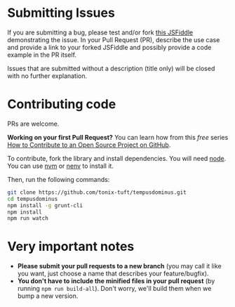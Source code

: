 Submitting Issues
=================

If you are submitting a bug, please test and/or fork [this JSFiddle](https://jsfiddle.net/nmocbjLf/1/) demonstrating the issue.
In your Pull Request (PR), describe the use case and provide a link to your forked JSFiddle and possibly provide a code example in the PR itself.

Issues that are submitted without a description (title only) will be closed with no further explanation.

Contributing code
=================

PRs are welcome.

**Working on your first Pull Request?** You can learn how from this _free_ series [How to Contribute to an Open Source Project on GitHub](https://egghead.io/series/how-to-contribute-to-an-open-source-project-on-github).

To contribute, fork the library and install dependencies. You will need [node](http://nodejs.org/).
You can use [nvm](https://github.com/nvm-sh/nvm) or [nenv](https://github.com/ryuone/nenv) to install it.

Then, run the following commands:

```bash
git clone https://github.com/tonix-tuft/tempusdominus.git
cd tempusdominus
npm install -g grunt-cli
npm install
npm run watch
```

Very important notes
====================

 * **Please submit your pull requests to a new branch** (you may call it like you want, just choose a name that describes your feature/bugfix).
 * **You don't have to include the minified files in your pull request** (by running `npm run build-all`). Don't worry, we'll build them when we bump a new version.
